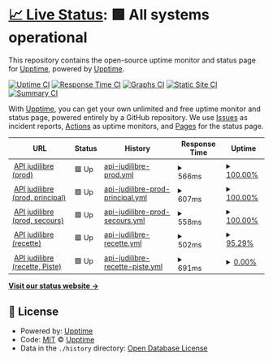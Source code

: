 # [📈 Live Status](https://uptime.judilibre.io): <!--live status--> **🟩 All systems operational**

This repository contains the open-source uptime monitor and status page for [Upptime](https://upptime.js.org), powered by [Upptime](https://github.com/upptime/upptime).

[![Uptime CI](https://github.com/upptime/upptime/workflows/Uptime%20CI/badge.svg)](https://github.com/upptime/upptime/actions?query=workflow%3A%22Uptime+CI%22)
[![Response Time CI](https://github.com/upptime/upptime/workflows/Response%20Time%20CI/badge.svg)](https://github.com/upptime/upptime/actions?query=workflow%3A%22Response+Time+CI%22)
[![Graphs CI](https://github.com/upptime/upptime/workflows/Graphs%20CI/badge.svg)](https://github.com/upptime/upptime/actions?query=workflow%3A%22Graphs+CI%22)
[![Static Site CI](https://github.com/upptime/upptime/workflows/Static%20Site%20CI/badge.svg)](https://github.com/upptime/upptime/actions?query=workflow%3A%22Static+Site+CI%22)
[![Summary CI](https://github.com/upptime/upptime/workflows/Summary%20CI/badge.svg)](https://github.com/upptime/upptime/actions?query=workflow%3A%22Summary+CI%22)

With [Upptime](https://upptime.js.org), you can get your own unlimited and free uptime monitor and status page, powered entirely by a GitHub repository. We use [Issues](https://github.com/upptime/upptime/issues) as incident reports, [Actions](https://github.com/upptime/upptime/actions) as uptime monitors, and [Pages](https://uptime.judilibre.io) for the status page.

<!--start: status pages-->
<!-- This summary is generated by Upptime (https://github.com/upptime/upptime) -->
<!-- Do not edit this manually, your changes will be overwritten -->
<!-- prettier-ignore -->
| URL | Status | History | Response Time | Uptime |
| --- | ------ | ------- | ------------- | ------ |
| <img alt="" src="https://favicons.githubusercontent.com/search.judilibre.io" height="13"> [API judilibre (prod)](https://search.judilibre.io/healthcheck) | 🟩 Up | [api-judilibre-prod.yml](https://github.com/Cour-de-cassation/judilibre-uptime/commits/HEAD/history/api-judilibre-prod.yml) | <details><summary><img alt="Response time graph" src="./graphs/api-judilibre-prod/response-time-week.png" height="20"> 566ms</summary><br><a href="https://uptime.judilibre.io/history/api-judilibre-prod"><img alt="Response time 566" src="https://img.shields.io/endpoint?url=https%3A%2F%2Fraw.githubusercontent.com%2FCour-de-cassation%2Fjudilibre-uptime%2FHEAD%2Fapi%2Fapi-judilibre-prod%2Fresponse-time.json"></a><br><a href="https://uptime.judilibre.io/history/api-judilibre-prod"><img alt="24-hour response time 566" src="https://img.shields.io/endpoint?url=https%3A%2F%2Fraw.githubusercontent.com%2FCour-de-cassation%2Fjudilibre-uptime%2FHEAD%2Fapi%2Fapi-judilibre-prod%2Fresponse-time-day.json"></a><br><a href="https://uptime.judilibre.io/history/api-judilibre-prod"><img alt="7-day response time 566" src="https://img.shields.io/endpoint?url=https%3A%2F%2Fraw.githubusercontent.com%2FCour-de-cassation%2Fjudilibre-uptime%2FHEAD%2Fapi%2Fapi-judilibre-prod%2Fresponse-time-week.json"></a><br><a href="https://uptime.judilibre.io/history/api-judilibre-prod"><img alt="30-day response time 566" src="https://img.shields.io/endpoint?url=https%3A%2F%2Fraw.githubusercontent.com%2FCour-de-cassation%2Fjudilibre-uptime%2FHEAD%2Fapi%2Fapi-judilibre-prod%2Fresponse-time-month.json"></a><br><a href="https://uptime.judilibre.io/history/api-judilibre-prod"><img alt="1-year response time 566" src="https://img.shields.io/endpoint?url=https%3A%2F%2Fraw.githubusercontent.com%2FCour-de-cassation%2Fjudilibre-uptime%2FHEAD%2Fapi%2Fapi-judilibre-prod%2Fresponse-time-year.json"></a></details> | <details><summary><a href="https://uptime.judilibre.io/history/api-judilibre-prod">100.00%</a></summary><a href="https://uptime.judilibre.io/history/api-judilibre-prod"><img alt="All-time uptime 100.00%" src="https://img.shields.io/endpoint?url=https%3A%2F%2Fraw.githubusercontent.com%2FCour-de-cassation%2Fjudilibre-uptime%2FHEAD%2Fapi%2Fapi-judilibre-prod%2Fuptime.json"></a><br><a href="https://uptime.judilibre.io/history/api-judilibre-prod"><img alt="24-hour uptime 100.00%" src="https://img.shields.io/endpoint?url=https%3A%2F%2Fraw.githubusercontent.com%2FCour-de-cassation%2Fjudilibre-uptime%2FHEAD%2Fapi%2Fapi-judilibre-prod%2Fuptime-day.json"></a><br><a href="https://uptime.judilibre.io/history/api-judilibre-prod"><img alt="7-day uptime 100.00%" src="https://img.shields.io/endpoint?url=https%3A%2F%2Fraw.githubusercontent.com%2FCour-de-cassation%2Fjudilibre-uptime%2FHEAD%2Fapi%2Fapi-judilibre-prod%2Fuptime-week.json"></a><br><a href="https://uptime.judilibre.io/history/api-judilibre-prod"><img alt="30-day uptime 100.00%" src="https://img.shields.io/endpoint?url=https%3A%2F%2Fraw.githubusercontent.com%2FCour-de-cassation%2Fjudilibre-uptime%2FHEAD%2Fapi%2Fapi-judilibre-prod%2Fuptime-month.json"></a><br><a href="https://uptime.judilibre.io/history/api-judilibre-prod"><img alt="1-year uptime 100.00%" src="https://img.shields.io/endpoint?url=https%3A%2F%2Fraw.githubusercontent.com%2FCour-de-cassation%2Fjudilibre-uptime%2FHEAD%2Fapi%2Fapi-judilibre-prod%2Fuptime-year.json"></a></details>
| <img alt="" src="https://favicons.githubusercontent.com/search.prod-par2.judilibre.io" height="13"> [API judilibre (prod, principal)](https://search.prod-par2.judilibre.io/healthcheck) | 🟩 Up | [api-judilibre-prod-principal.yml](https://github.com/Cour-de-cassation/judilibre-uptime/commits/HEAD/history/api-judilibre-prod-principal.yml) | <details><summary><img alt="Response time graph" src="./graphs/api-judilibre-prod-principal/response-time-week.png" height="20"> 607ms</summary><br><a href="https://uptime.judilibre.io/history/api-judilibre-prod-principal"><img alt="Response time 607" src="https://img.shields.io/endpoint?url=https%3A%2F%2Fraw.githubusercontent.com%2FCour-de-cassation%2Fjudilibre-uptime%2FHEAD%2Fapi%2Fapi-judilibre-prod-principal%2Fresponse-time.json"></a><br><a href="https://uptime.judilibre.io/history/api-judilibre-prod-principal"><img alt="24-hour response time 607" src="https://img.shields.io/endpoint?url=https%3A%2F%2Fraw.githubusercontent.com%2FCour-de-cassation%2Fjudilibre-uptime%2FHEAD%2Fapi%2Fapi-judilibre-prod-principal%2Fresponse-time-day.json"></a><br><a href="https://uptime.judilibre.io/history/api-judilibre-prod-principal"><img alt="7-day response time 607" src="https://img.shields.io/endpoint?url=https%3A%2F%2Fraw.githubusercontent.com%2FCour-de-cassation%2Fjudilibre-uptime%2FHEAD%2Fapi%2Fapi-judilibre-prod-principal%2Fresponse-time-week.json"></a><br><a href="https://uptime.judilibre.io/history/api-judilibre-prod-principal"><img alt="30-day response time 607" src="https://img.shields.io/endpoint?url=https%3A%2F%2Fraw.githubusercontent.com%2FCour-de-cassation%2Fjudilibre-uptime%2FHEAD%2Fapi%2Fapi-judilibre-prod-principal%2Fresponse-time-month.json"></a><br><a href="https://uptime.judilibre.io/history/api-judilibre-prod-principal"><img alt="1-year response time 607" src="https://img.shields.io/endpoint?url=https%3A%2F%2Fraw.githubusercontent.com%2FCour-de-cassation%2Fjudilibre-uptime%2FHEAD%2Fapi%2Fapi-judilibre-prod-principal%2Fresponse-time-year.json"></a></details> | <details><summary><a href="https://uptime.judilibre.io/history/api-judilibre-prod-principal">100.00%</a></summary><a href="https://uptime.judilibre.io/history/api-judilibre-prod-principal"><img alt="All-time uptime 100.00%" src="https://img.shields.io/endpoint?url=https%3A%2F%2Fraw.githubusercontent.com%2FCour-de-cassation%2Fjudilibre-uptime%2FHEAD%2Fapi%2Fapi-judilibre-prod-principal%2Fuptime.json"></a><br><a href="https://uptime.judilibre.io/history/api-judilibre-prod-principal"><img alt="24-hour uptime 100.00%" src="https://img.shields.io/endpoint?url=https%3A%2F%2Fraw.githubusercontent.com%2FCour-de-cassation%2Fjudilibre-uptime%2FHEAD%2Fapi%2Fapi-judilibre-prod-principal%2Fuptime-day.json"></a><br><a href="https://uptime.judilibre.io/history/api-judilibre-prod-principal"><img alt="7-day uptime 100.00%" src="https://img.shields.io/endpoint?url=https%3A%2F%2Fraw.githubusercontent.com%2FCour-de-cassation%2Fjudilibre-uptime%2FHEAD%2Fapi%2Fapi-judilibre-prod-principal%2Fuptime-week.json"></a><br><a href="https://uptime.judilibre.io/history/api-judilibre-prod-principal"><img alt="30-day uptime 100.00%" src="https://img.shields.io/endpoint?url=https%3A%2F%2Fraw.githubusercontent.com%2FCour-de-cassation%2Fjudilibre-uptime%2FHEAD%2Fapi%2Fapi-judilibre-prod-principal%2Fuptime-month.json"></a><br><a href="https://uptime.judilibre.io/history/api-judilibre-prod-principal"><img alt="1-year uptime 100.00%" src="https://img.shields.io/endpoint?url=https%3A%2F%2Fraw.githubusercontent.com%2FCour-de-cassation%2Fjudilibre-uptime%2FHEAD%2Fapi%2Fapi-judilibre-prod-principal%2Fuptime-year.json"></a></details>
| <img alt="" src="https://favicons.githubusercontent.com/search.prod-par1.judilibre.io" height="13"> [API judilibre (prod, secours)](https://search.prod-par1.judilibre.io/healthcheck) | 🟩 Up | [api-judilibre-prod-secours.yml](https://github.com/Cour-de-cassation/judilibre-uptime/commits/HEAD/history/api-judilibre-prod-secours.yml) | <details><summary><img alt="Response time graph" src="./graphs/api-judilibre-prod-secours/response-time-week.png" height="20"> 558ms</summary><br><a href="https://uptime.judilibre.io/history/api-judilibre-prod-secours"><img alt="Response time 558" src="https://img.shields.io/endpoint?url=https%3A%2F%2Fraw.githubusercontent.com%2FCour-de-cassation%2Fjudilibre-uptime%2FHEAD%2Fapi%2Fapi-judilibre-prod-secours%2Fresponse-time.json"></a><br><a href="https://uptime.judilibre.io/history/api-judilibre-prod-secours"><img alt="24-hour response time 558" src="https://img.shields.io/endpoint?url=https%3A%2F%2Fraw.githubusercontent.com%2FCour-de-cassation%2Fjudilibre-uptime%2FHEAD%2Fapi%2Fapi-judilibre-prod-secours%2Fresponse-time-day.json"></a><br><a href="https://uptime.judilibre.io/history/api-judilibre-prod-secours"><img alt="7-day response time 558" src="https://img.shields.io/endpoint?url=https%3A%2F%2Fraw.githubusercontent.com%2FCour-de-cassation%2Fjudilibre-uptime%2FHEAD%2Fapi%2Fapi-judilibre-prod-secours%2Fresponse-time-week.json"></a><br><a href="https://uptime.judilibre.io/history/api-judilibre-prod-secours"><img alt="30-day response time 558" src="https://img.shields.io/endpoint?url=https%3A%2F%2Fraw.githubusercontent.com%2FCour-de-cassation%2Fjudilibre-uptime%2FHEAD%2Fapi%2Fapi-judilibre-prod-secours%2Fresponse-time-month.json"></a><br><a href="https://uptime.judilibre.io/history/api-judilibre-prod-secours"><img alt="1-year response time 558" src="https://img.shields.io/endpoint?url=https%3A%2F%2Fraw.githubusercontent.com%2FCour-de-cassation%2Fjudilibre-uptime%2FHEAD%2Fapi%2Fapi-judilibre-prod-secours%2Fresponse-time-year.json"></a></details> | <details><summary><a href="https://uptime.judilibre.io/history/api-judilibre-prod-secours">100.00%</a></summary><a href="https://uptime.judilibre.io/history/api-judilibre-prod-secours"><img alt="All-time uptime 100.00%" src="https://img.shields.io/endpoint?url=https%3A%2F%2Fraw.githubusercontent.com%2FCour-de-cassation%2Fjudilibre-uptime%2FHEAD%2Fapi%2Fapi-judilibre-prod-secours%2Fuptime.json"></a><br><a href="https://uptime.judilibre.io/history/api-judilibre-prod-secours"><img alt="24-hour uptime 100.00%" src="https://img.shields.io/endpoint?url=https%3A%2F%2Fraw.githubusercontent.com%2FCour-de-cassation%2Fjudilibre-uptime%2FHEAD%2Fapi%2Fapi-judilibre-prod-secours%2Fuptime-day.json"></a><br><a href="https://uptime.judilibre.io/history/api-judilibre-prod-secours"><img alt="7-day uptime 100.00%" src="https://img.shields.io/endpoint?url=https%3A%2F%2Fraw.githubusercontent.com%2FCour-de-cassation%2Fjudilibre-uptime%2FHEAD%2Fapi%2Fapi-judilibre-prod-secours%2Fuptime-week.json"></a><br><a href="https://uptime.judilibre.io/history/api-judilibre-prod-secours"><img alt="30-day uptime 100.00%" src="https://img.shields.io/endpoint?url=https%3A%2F%2Fraw.githubusercontent.com%2FCour-de-cassation%2Fjudilibre-uptime%2FHEAD%2Fapi%2Fapi-judilibre-prod-secours%2Fuptime-month.json"></a><br><a href="https://uptime.judilibre.io/history/api-judilibre-prod-secours"><img alt="1-year uptime 100.00%" src="https://img.shields.io/endpoint?url=https%3A%2F%2Fraw.githubusercontent.com%2FCour-de-cassation%2Fjudilibre-uptime%2FHEAD%2Fapi%2Fapi-judilibre-prod-secours%2Fuptime-year.json"></a></details>
| <img alt="" src="https://favicons.githubusercontent.com/search.dev.judilibre.io" height="13"> [API judilibre (recette)](https://search.dev.judilibre.io/healthcheck) | 🟩 Up | [api-judilibre-recette.yml](https://github.com/Cour-de-cassation/judilibre-uptime/commits/HEAD/history/api-judilibre-recette.yml) | <details><summary><img alt="Response time graph" src="./graphs/api-judilibre-recette/response-time-week.png" height="20"> 502ms</summary><br><a href="https://uptime.judilibre.io/history/api-judilibre-recette"><img alt="Response time 502" src="https://img.shields.io/endpoint?url=https%3A%2F%2Fraw.githubusercontent.com%2FCour-de-cassation%2Fjudilibre-uptime%2FHEAD%2Fapi%2Fapi-judilibre-recette%2Fresponse-time.json"></a><br><a href="https://uptime.judilibre.io/history/api-judilibre-recette"><img alt="24-hour response time 502" src="https://img.shields.io/endpoint?url=https%3A%2F%2Fraw.githubusercontent.com%2FCour-de-cassation%2Fjudilibre-uptime%2FHEAD%2Fapi%2Fapi-judilibre-recette%2Fresponse-time-day.json"></a><br><a href="https://uptime.judilibre.io/history/api-judilibre-recette"><img alt="7-day response time 502" src="https://img.shields.io/endpoint?url=https%3A%2F%2Fraw.githubusercontent.com%2FCour-de-cassation%2Fjudilibre-uptime%2FHEAD%2Fapi%2Fapi-judilibre-recette%2Fresponse-time-week.json"></a><br><a href="https://uptime.judilibre.io/history/api-judilibre-recette"><img alt="30-day response time 502" src="https://img.shields.io/endpoint?url=https%3A%2F%2Fraw.githubusercontent.com%2FCour-de-cassation%2Fjudilibre-uptime%2FHEAD%2Fapi%2Fapi-judilibre-recette%2Fresponse-time-month.json"></a><br><a href="https://uptime.judilibre.io/history/api-judilibre-recette"><img alt="1-year response time 502" src="https://img.shields.io/endpoint?url=https%3A%2F%2Fraw.githubusercontent.com%2FCour-de-cassation%2Fjudilibre-uptime%2FHEAD%2Fapi%2Fapi-judilibre-recette%2Fresponse-time-year.json"></a></details> | <details><summary><a href="https://uptime.judilibre.io/history/api-judilibre-recette">95.29%</a></summary><a href="https://uptime.judilibre.io/history/api-judilibre-recette"><img alt="All-time uptime 95.29%" src="https://img.shields.io/endpoint?url=https%3A%2F%2Fraw.githubusercontent.com%2FCour-de-cassation%2Fjudilibre-uptime%2FHEAD%2Fapi%2Fapi-judilibre-recette%2Fuptime.json"></a><br><a href="https://uptime.judilibre.io/history/api-judilibre-recette"><img alt="24-hour uptime 95.29%" src="https://img.shields.io/endpoint?url=https%3A%2F%2Fraw.githubusercontent.com%2FCour-de-cassation%2Fjudilibre-uptime%2FHEAD%2Fapi%2Fapi-judilibre-recette%2Fuptime-day.json"></a><br><a href="https://uptime.judilibre.io/history/api-judilibre-recette"><img alt="7-day uptime 95.29%" src="https://img.shields.io/endpoint?url=https%3A%2F%2Fraw.githubusercontent.com%2FCour-de-cassation%2Fjudilibre-uptime%2FHEAD%2Fapi%2Fapi-judilibre-recette%2Fuptime-week.json"></a><br><a href="https://uptime.judilibre.io/history/api-judilibre-recette"><img alt="30-day uptime 95.29%" src="https://img.shields.io/endpoint?url=https%3A%2F%2Fraw.githubusercontent.com%2FCour-de-cassation%2Fjudilibre-uptime%2FHEAD%2Fapi%2Fapi-judilibre-recette%2Fuptime-month.json"></a><br><a href="https://uptime.judilibre.io/history/api-judilibre-recette"><img alt="1-year uptime 95.29%" src="https://img.shields.io/endpoint?url=https%3A%2F%2Fraw.githubusercontent.com%2FCour-de-cassation%2Fjudilibre-uptime%2FHEAD%2Fapi%2Fapi-judilibre-recette%2Fuptime-year.json"></a></details>
| <img alt="" src="https://favicons.githubusercontent.com/sandbox-api.piste.gouv.fr" height="13"> [API judilibre (recette, Piste)](https://sandbox-api.piste.gouv.fr/minju/judilibre/v1.0/healthcheck) | 🟩 Up | [api-judilibre-recette-piste.yml](https://github.com/Cour-de-cassation/judilibre-uptime/commits/HEAD/history/api-judilibre-recette-piste.yml) | <details><summary><img alt="Response time graph" src="./graphs/api-judilibre-recette-piste/response-time-week.png" height="20"> 691ms</summary><br><a href="https://uptime.judilibre.io/history/api-judilibre-recette-piste"><img alt="Response time 691" src="https://img.shields.io/endpoint?url=https%3A%2F%2Fraw.githubusercontent.com%2FCour-de-cassation%2Fjudilibre-uptime%2FHEAD%2Fapi%2Fapi-judilibre-recette-piste%2Fresponse-time.json"></a><br><a href="https://uptime.judilibre.io/history/api-judilibre-recette-piste"><img alt="24-hour response time 691" src="https://img.shields.io/endpoint?url=https%3A%2F%2Fraw.githubusercontent.com%2FCour-de-cassation%2Fjudilibre-uptime%2FHEAD%2Fapi%2Fapi-judilibre-recette-piste%2Fresponse-time-day.json"></a><br><a href="https://uptime.judilibre.io/history/api-judilibre-recette-piste"><img alt="7-day response time 691" src="https://img.shields.io/endpoint?url=https%3A%2F%2Fraw.githubusercontent.com%2FCour-de-cassation%2Fjudilibre-uptime%2FHEAD%2Fapi%2Fapi-judilibre-recette-piste%2Fresponse-time-week.json"></a><br><a href="https://uptime.judilibre.io/history/api-judilibre-recette-piste"><img alt="30-day response time 691" src="https://img.shields.io/endpoint?url=https%3A%2F%2Fraw.githubusercontent.com%2FCour-de-cassation%2Fjudilibre-uptime%2FHEAD%2Fapi%2Fapi-judilibre-recette-piste%2Fresponse-time-month.json"></a><br><a href="https://uptime.judilibre.io/history/api-judilibre-recette-piste"><img alt="1-year response time 691" src="https://img.shields.io/endpoint?url=https%3A%2F%2Fraw.githubusercontent.com%2FCour-de-cassation%2Fjudilibre-uptime%2FHEAD%2Fapi%2Fapi-judilibre-recette-piste%2Fresponse-time-year.json"></a></details> | <details><summary><a href="https://uptime.judilibre.io/history/api-judilibre-recette-piste">0.00%</a></summary><a href="https://uptime.judilibre.io/history/api-judilibre-recette-piste"><img alt="All-time uptime 0.00%" src="https://img.shields.io/endpoint?url=https%3A%2F%2Fraw.githubusercontent.com%2FCour-de-cassation%2Fjudilibre-uptime%2FHEAD%2Fapi%2Fapi-judilibre-recette-piste%2Fuptime.json"></a><br><a href="https://uptime.judilibre.io/history/api-judilibre-recette-piste"><img alt="24-hour uptime 0.00%" src="https://img.shields.io/endpoint?url=https%3A%2F%2Fraw.githubusercontent.com%2FCour-de-cassation%2Fjudilibre-uptime%2FHEAD%2Fapi%2Fapi-judilibre-recette-piste%2Fuptime-day.json"></a><br><a href="https://uptime.judilibre.io/history/api-judilibre-recette-piste"><img alt="7-day uptime 0.00%" src="https://img.shields.io/endpoint?url=https%3A%2F%2Fraw.githubusercontent.com%2FCour-de-cassation%2Fjudilibre-uptime%2FHEAD%2Fapi%2Fapi-judilibre-recette-piste%2Fuptime-week.json"></a><br><a href="https://uptime.judilibre.io/history/api-judilibre-recette-piste"><img alt="30-day uptime 0.00%" src="https://img.shields.io/endpoint?url=https%3A%2F%2Fraw.githubusercontent.com%2FCour-de-cassation%2Fjudilibre-uptime%2FHEAD%2Fapi%2Fapi-judilibre-recette-piste%2Fuptime-month.json"></a><br><a href="https://uptime.judilibre.io/history/api-judilibre-recette-piste"><img alt="1-year uptime 0.00%" src="https://img.shields.io/endpoint?url=https%3A%2F%2Fraw.githubusercontent.com%2FCour-de-cassation%2Fjudilibre-uptime%2FHEAD%2Fapi%2Fapi-judilibre-recette-piste%2Fuptime-year.json"></a></details>

<!--end: status pages-->

[**Visit our status website →**](https://uptime.judilibre.io)

## 📄 License

- Powered by: [Upptime](https://github.com/upptime/upptime)
- Code: [MIT](./LICENSE) © [Upptime](https://upptime.js.org)
- Data in the `./history` directory: [Open Database License](https://opendatacommons.org/licenses/odbl/1-0/)
